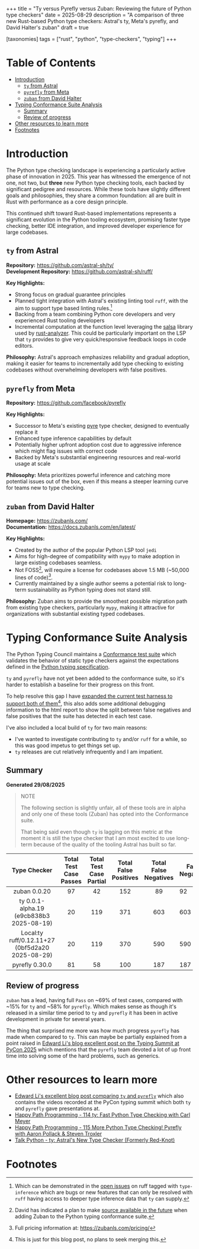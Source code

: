 +++
title = "Ty versus Pyrefly versus Zuban: Reviewing the future of Python type checkers"
date = 2025-08-29
description = "A comparison of three new Rust-based Python type checkers: Astral's ty, Meta's pyrefly, and David Halter's zuban"
draft = true

[taxonomies]
tags = ["rust", "python", "type-checkers", "typing"]
+++

# Table of Contents

- [Introduction](#introduction)
    - [`ty` from Astral](#ty-from-astral)
    - [`pyrefly` from Meta](#pyrefly-from-meta)
    - [`zuban` from David Halter](#zuban-from-david-halter)
- [Typing Conformance Suite Analysis](#typing-conformance-suite-analysis)
    - [Summary](#summary)
    - [Review of progress](#review-of-progress)
- [Other resources to learn more](#other-resources-to-learn-more)
- [Footnotes](#footnotes)

# Introduction

The Python type checking landscape is experiencing a particularly active phase of innovation in 2025. This year has witnessed the emergence of not one, not two, but **three** new Python type checking tools, each backed by significant pedigree and resources. While these tools have slightly different goals and philosophies, they share a common foundation: all are built in Rust with performance as a core design principle.

This continued shift toward Rust-based implementations represents a significant evolution in the Python tooling ecosystem, promising faster type checking, better IDE integration, and improved developer experience for large codebases.


## `ty` from Astral

**Repository:** <https://github.com/astral-sh/ty/>  
**Development Repository:** <https://github.com/astral-sh/ruff/> 

**Key Highlights:**
- Strong focus on gradual guarantee principles
- Planned tight integration with Astral's existing linting tool `ruff`, with the aim to support type based linting rules.[^1]
- Backing from a team combining Python core developers and very experienced Rust tooling developers
- Incremental computation at the function level leveraging the [salsa](https://github.com/salsa-rs/salsa) library used by [rust-analyzer](https://github.com/rust-lang/rust-analyzer/). This could be particularly important on the LSP that `ty` provides to give very quick/responsive feedback loops in code editors.

**Philosophy:** Astral's approach emphasizes reliability and gradual adoption, making it easier for teams to incrementally add type checking to existing codebases without overwhelming developers with false positives.

## `pyrefly` from Meta

**Repository:** <https://github.com/facebook/pyrefly>  

**Key Highlights:**
- Successor to Meta's existing [pyre](https://github.com/facebook/pyre-check) type checker, designed to eventually replace it
- Enhanced type inference capabilities by default
- Potentially higher upfront adoption cost due to aggressive inference which might flag issues with correct code
- Backed by Meta's substantial engineering resources and real-world usage at scale

**Philosophy:** Meta prioritizes powerful inference and catching more potential issues out of the box, even if this means a steeper learning curve for teams new to type checking.

## `zuban` from David Halter

**Homepage:** <https://zubanls.com/>  
**Documentation:** <https://docs.zubanls.com/en/latest/>

**Key Highlights:**
- Created by the author of the popular Python LSP tool `jedi`
- Aims for high-degree of compatibility with `mypy` to make adoption in large existing codebases seamless.
- Not FOSS[^2], will require a license for codebases above 1.5 MB (~50,000 lines of code)[^3].
- Currently maintained by a single author seems a potential risk to long-term sustainability as Python typing does not stand still.

**Philosophy:** Zuban aims to provide the smoothest possible migration path from existing type checkers, particularly `mypy`, making it attractive for organizations with substantial existing typed codebases.


# Typing Conformance Suite Analysis

The Python Typing Council maintains a [Conformance test suite](https://github.com/python/typing/tree/main/conformance) which validates the behavior of static type checkers against the expectations defined in the [Python typing specification](https://typing.python.org/en/latest/spec/index.html).

`ty` and `pyrefly` have not yet been added to the conformance suite, so it's harder to establish a baseline for their progress on this front.

To help resolve this gap I have [expanded the current test harness to support both of them](https://github.com/sinon/typing/pull/1)[^4], this also adds some additional debugging information to the html report to show the split between false negatives and false positives that the suite has detected in each test case.

I've also included a local build of `ty` for two main reasons:

* I've wanted to investigate contributing to `ty` and/or `ruff` for a while, so this was good impetus to get things set up.
* `ty` releases are cut relatively infrequently and I am impatient.

## Summary

__Generated 29/08/2025__

> NOTE
>
> The following section is slightly unfair, all of these tools are in alpha and only one of these tools (Zuban) has opted into the Conformance suite.
>
> That being said even though `ty` is lagging on this metric at the moment it is still the type checker that I am most excited to use long-term because of the quality of the tooling Astral has built so far.

|                   Type Checker                  | Total Test Case Passes | Total Test Case Partial | Total False Positives | Total False Negatives | False Negatives |
|:-----------------------------------------------:|:----------------------:|:-----------------------:|:---------------------:|:---------------------:|-----------------|
|                   zuban 0.0.20                  | 97                     | 42                      | 152                   | 89                    | 92              |
|     ty 0.0.1-alpha.19 (e9cb838b3 2025-08-19)    | 20                     | 119                     | 371                   | 603                   | 603             |
| Local:ty ruff/0.12.11+27 (0bf5d2a20 2025-08-29) | 20                     | 119                     | 370                   | 590                   | 590             |
|                  pyrefly 0.30.0                 | 81                     | 58                      | 100                   | 187                   | 187             |

## Review of progress

`zuban` has a lead, having full `Pass` on ~69% of test cases, compared with ~15% for `ty` and ~58% for `pyrefly`. Which makes sense as though it's released in a similar time period to `ty` and `pyrefly` it has been in active development in private for several years.

The thing that surprised me more was how much progress `pyrefly` has made when compared to `ty`. This can maybe be partially explained from a point raised in [Edward Li's blog excellent post on the Typing Summit at PyCon 2025][1] which mentions that the `pyrefly` team devoted a lot of up front time into solving some of the hard problems, such as generics.


# Other resources to learn more

* [Edward Li's excellent blog post comparing `ty` and `pyrefly`][1] which also contains the videos recorded at the PyCon typing summit which both `ty` and `pyrefly` gave presentations at.
* [Happy Path Programming - 114 ty: Fast Python Type Checking with Carl Meyer](https://www.youtube.com/watch?v=V1OmqEYoSz4)
* [Happy Path Programming - 115 More Python Type Checking! Pyrefly with Aaron Pollack & Steven Troxler](https://www.youtube.com/watch?v=huHF0Rv8L14)
* [Talk Python - ty: Astral's New Type Checker (Formerly Red-Knot)](https://talkpython.fm/episodes/show/506/ty-astrals-new-type-checker-formerly-red-knot)


# Footnotes

[^1]: Which can be demonstrated in the [open issues](https://github.com/astral-sh/ruff/issues?q=is%3Aissue%20state%3Aopen%20label%3Atype-inference ) on ruff tagged with `type-inference` which are bugs or new features that can only be resolved with `ruff` having access to deeper type inference data that `ty` can supply. 
[^2]: David has indicated a plan to make [source available in the future](https://github.com/python/typing/pull/2067#issuecomment-3177937964) when adding Zuban to the Python typing conformance suite.
[^3]: Full pricing information at: <https://zubanls.com/pricing/>
[^4]: This is just for this blog post, no plans to seek merging this.


<!-- Reference links --->
[1]: https://blog.edward-li.com/tech/comparing-pyrefly-vs-ty/
